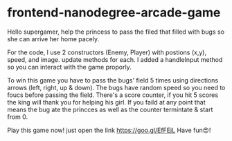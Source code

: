 frontend-nanodegree-arcade-game
===============================

Hello supergamer, help the princess to pass the filed that filled with bugs so she can arrive her home pacely.

For the code, I use 2 constructors (Enemy, Player) with postions (x,y), speed, and image. update methods for each. I added a handleInput method so you can interact with the game proporly.


To win this game you have to pass the bugs' field 5 times using directions arrows (left, right, up & down). The bugs have random speed so you need to foucs before passing the field.
There's a score counter, if you hit 5 scores the king will thank you for helping his girl. If you faild at any point that means the bug ate the princces as well as the counter termintate & start from 0.

Play this game now! just open the link https://goo.gl/EfFEjL
Have fun😍!
